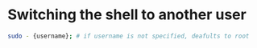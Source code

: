 # Switching the shell to another user

```bash
sudo - {username}; # if username is not specified, deafults to root
```
